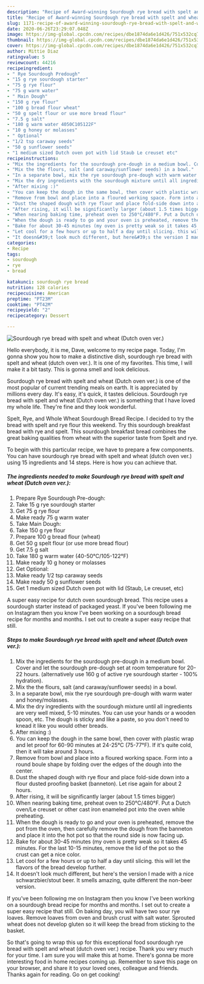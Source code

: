 ```yaml
---
description: "Recipe of Award-winning Sourdough rye bread with spelt and wheat (Dutch oven ver.)"
title: "Recipe of Award-winning Sourdough rye bread with spelt and wheat (Dutch oven ver.)"
slug: 1171-recipe-of-award-winning-sourdough-rye-bread-with-spelt-and-wheat-dutch-oven-ver
date: 2020-06-26T23:29:07.048Z
image: https://img-global.cpcdn.com/recipes/dbe1874da6e1d426/751x532cq70/sourdough-rye-bread-with-spelt-and-wheat-dutch-oven-ver-recipe-main-photo.jpg
thumbnail: https://img-global.cpcdn.com/recipes/dbe1874da6e1d426/751x532cq70/sourdough-rye-bread-with-spelt-and-wheat-dutch-oven-ver-recipe-main-photo.jpg
cover: https://img-global.cpcdn.com/recipes/dbe1874da6e1d426/751x532cq70/sourdough-rye-bread-with-spelt-and-wheat-dutch-oven-ver-recipe-main-photo.jpg
author: Mittie Diaz
ratingvalue: 5
reviewcount: 44216
recipeingredient:
- " Rye Sourdough Predough"
- "15 g rye sourdough starter"
- "75 g rye flour"
- "75 g warm water"
- " Main Dough"
- "150 g rye flour"
- "100 g bread flour wheat"
- "50 g spelt flour or use more bread flour"
- "7.5 g salt"
- "180 g warm water 4050C105122F"
- "10 g honey or molasses"
- " Optional"
- "1/2 tsp caraway seeds"
- "50 g sunflower seeds"
- "1 medium sized Dutch oven pot with lid Staub Le creuset etc"
recipeinstructions:
- "Mix the ingredients for the sourdough pre-dough in a medium bowl. Cover and let the sourdough pre-dough set at room temperature for 20-22 hours. (alternatively use 160 g of active rye sourdough starter - 100% hydration)."
- "Mix the the flours, salt (and caraway/sunflower seeds) in a bowl."
- "In a separate bowl, mix the rye sourdough pre-dough with warm water and honey/molasses."
- "Mix the dry ingredients with the sourdough mixture until all ingredients are very well mixed, 5-10 minutes. You can use your hands or a wooden spoon, etc. The dough is sticky and like a paste, so you don&#39;t need to knead it like you would other breads."
- "After mixing :)"
- "You can keep the dough in the same bowl, then cover with plastic wrap and let proof for 60-90 minutes at 24-25°C (75-77°F). If it&#39;s quite cold, then it will take around 3 hours."
- "Remove from bowl and place into a floured working space. Form into a round boule shape by folding over the edges of the dough into the center."
- "Dust the shaped dough with rye flour and place fold-side down into a flour dusted proofing basket (banneton). Let rise again for about 2 hours."
- "After rising, it will be significantly larger (about 1.5 times bigger)"
- "When nearing baking time, preheat oven to 250°C/480°F. Put a Dutch oven/Le creuset or other cast iron enameled pot into the oven while preheating."
- "When the dough is ready to go and your oven is preheated, remove the pot from the oven, then carefully remove the dough from the banneton and place it into the hot pot so that the round side is now facing up."
- "Bake for about 30-45 minutes (my oven is pretty weak so it takes 45 minutes. For the last 10-15 minutes, remove the lid of the pot so the crust can get a nice color."
- "Let cool for a few hours or up to half a day until slicing. this will let the flavors of the bread develop further."
- "It doesn&#39;t look much different, but here&#39;s the version I made with a nice schwarzbier/stout beer. It smells amazing, quite different the non-beer version."
categories:
- Recipe
tags:
- sourdough
- rye
- bread

katakunci: sourdough rye bread 
nutrition: 128 calories
recipecuisine: American
preptime: "PT23M"
cooktime: "PT42M"
recipeyield: "2"
recipecategory: Dessert

---
```



![Sourdough rye bread with spelt and wheat (Dutch oven ver.)](https://img-global.cpcdn.com/recipes/dbe1874da6e1d426/751x532cq70/sourdough-rye-bread-with-spelt-and-wheat-dutch-oven-ver-recipe-main-photo.jpg)

Hello everybody, it is me, Dave, welcome to my recipe page. Today, I'm gonna show you how to make a distinctive dish, sourdough rye bread with spelt and wheat (dutch oven ver.). It is one of my favorites. This time, I will make it a bit tasty. This is gonna smell and look delicious.

Sourdough rye bread with spelt and wheat (Dutch oven ver.) is one of the most popular of current trending meals on earth. It is appreciated by millions every day. It's easy, it's quick, it tastes delicious. Sourdough rye bread with spelt and wheat (Dutch oven ver.) is something that I have loved my whole life. They're fine and they look wonderful.

Spelt, Rye, and Whole Wheat Sourdough Bread Recipe. I decided to try the bread with spelt and rye flour this weekend. Try this sourdough breakfast bread with rye and spelt. This sourdough breakfast bread combines the great baking qualities from wheat with the superior taste from Spelt and rye.


To begin with this particular recipe, we have to prepare a few components. You can have sourdough rye bread with spelt and wheat (dutch oven ver.) using 15 ingredients and 14 steps. Here is how you can achieve that.

<!--inarticleads1-->

##### The ingredients needed to make Sourdough rye bread with spelt and wheat (Dutch oven ver.):

1. Prepare  Rye Sourdough Pre-dough:
1. Take 15 g rye sourdough starter
1. Get 75 g rye flour
1. Make ready 75 g warm water
1. Take  Main Dough:
1. Take 150 g rye flour
1. Prepare 100 g bread flour (wheat)
1. Get 50 g spelt flour (or use more bread flour)
1. Get 7.5 g salt
1. Take 180 g warm water (40-50°C/105-122°F)
1. Make ready 10 g honey or molasses
1. Get  Optional:
1. Make ready 1/2 tsp caraway seeds
1. Make ready 50 g sunflower seeds
1. Get 1 medium sized Dutch oven pot with lid (Staub, Le creuset, etc)


A super easy recipe for dutch oven sourdough bread. This recipe uses a sourdough starter instead of packaged yeast. If you&#39;ve been following me on Instagram then you know I&#39;ve been working on a sourdough bread recipe for months and months. I set out to create a super easy recipe that still. 

<!--inarticleads2-->

##### Steps to make Sourdough rye bread with spelt and wheat (Dutch oven ver.):

1. Mix the ingredients for the sourdough pre-dough in a medium bowl. Cover and let the sourdough pre-dough set at room temperature for 20-22 hours. (alternatively use 160 g of active rye sourdough starter - 100% hydration).
1. Mix the the flours, salt (and caraway/sunflower seeds) in a bowl.
1. In a separate bowl, mix the rye sourdough pre-dough with warm water and honey/molasses.
1. Mix the dry ingredients with the sourdough mixture until all ingredients are very well mixed, 5-10 minutes. You can use your hands or a wooden spoon, etc. The dough is sticky and like a paste, so you don&#39;t need to knead it like you would other breads.
1. After mixing :)
1. You can keep the dough in the same bowl, then cover with plastic wrap and let proof for 60-90 minutes at 24-25°C (75-77°F). If it&#39;s quite cold, then it will take around 3 hours.
1. Remove from bowl and place into a floured working space. Form into a round boule shape by folding over the edges of the dough into the center.
1. Dust the shaped dough with rye flour and place fold-side down into a flour dusted proofing basket (banneton). Let rise again for about 2 hours.
1. After rising, it will be significantly larger (about 1.5 times bigger)
1. When nearing baking time, preheat oven to 250°C/480°F. Put a Dutch oven/Le creuset or other cast iron enameled pot into the oven while preheating.
1. When the dough is ready to go and your oven is preheated, remove the pot from the oven, then carefully remove the dough from the banneton and place it into the hot pot so that the round side is now facing up.
1. Bake for about 30-45 minutes (my oven is pretty weak so it takes 45 minutes. For the last 10-15 minutes, remove the lid of the pot so the crust can get a nice color.
1. Let cool for a few hours or up to half a day until slicing. this will let the flavors of the bread develop further.
1. It doesn&#39;t look much different, but here&#39;s the version I made with a nice schwarzbier/stout beer. It smells amazing, quite different the non-beer version.


If you&#39;ve been following me on Instagram then you know I&#39;ve been working on a sourdough bread recipe for months and months. I set out to create a super easy recipe that still. On baking day, you will have two sour rye loaves. Remove loaves from oven and brush crust with salt water. Sprouted wheat does not develop gluten so it will keep the bread from sticking to the basket. 

So that's going to wrap this up for this exceptional food sourdough rye bread with spelt and wheat (dutch oven ver.) recipe. Thank you very much for your time. I am sure you will make this at home. There's gonna be more interesting food in home recipes coming up. Remember to save this page on your browser, and share it to your loved ones, colleague and friends. Thanks again for reading. Go on get cooking!
